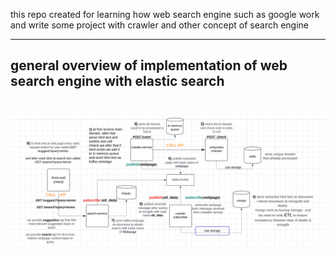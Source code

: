 this repo created for learning how web search engine such as google work and write some project with crawler and other concept of search engine

----------------------
## general overview of implementation of web search engine with elastic search<br/><br/>
![](picture.png)